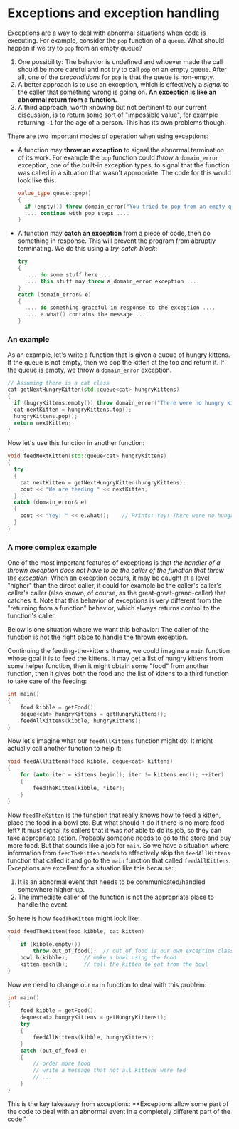 # Exceptions and exception handling

Exceptions are a way to deal with abnormal situations when code is executing. For example, consider the `pop` function of a `queue`. What should happen if we try to `pop` from an empty queue?

1. One possibility: The behavior is undefined and whoever made the call should be more careful and not try to call `pop` on an empty queue. After all, one of the *preconditions* for `pop` is that the queue is non-empty.
2. A better approach is to use an exception, which is effectively a *signal* to the caller that something wrong is going on. **An exception is like an abnormal return from a function.**
3. A third approach, worth knowing but not pertinent to our current discussion, is to return some sort of "impossible value", for example returning `-1` for the age of a person. This has its own problems though.

There are two important modes of operation when using exceptions:

- A function may **throw an exception** to signal the abnormal termination of its work. For example the `pop` function could *throw* a `domain_error` exception, one of the built-in exception types, to signal that the function was called in a situation that wasn't appropriate. The code for this would look like this: 

    ```cpp
    value_type queue::pop()
    {
      if (empty()) throw domain_error("You tried to pop from an empty queue, silly programmer!");
      .... continue with pop steps ....
    }
    ```
- A function may **catch an exception** from a piece of code, then do something in response. This will prevent the program from abruptly terminating. We do this using a *try-catch block*:

    ```cpp
    try
    {
      .... do some stuff here ....
      .... this stuff may throw a domain_error exception ....
    }
    catch (domain_error& e)
    {
      .... do something graceful in response to the exception ....
      .... e.what() contains the message ....
    }
    ```

### An example

As an example, let's write a function that is given a queue of hungry kittens. If the queue is not empty, then we pop the kitten at the top and return it. If the queue is empty, we throw a `domain_error` exception.
```cpp
// Assuming there is a cat class
cat getNextHungryKitten(std::queue<cat> hungryKittens)
{
  if (hugryKittens.empty()) throw domain_error("There were no hungry kittens!");
  cat nextKitten = hungryKittens.top();
  hungryKittens.pop();
  return nextKitten;
}
```
Now let's use this function in another function:
```cpp
void feedNextKitten(std::queue<cat> hungryKittens)
{
  try
  {
    cat nextKitten = getNextHungryKitten(hungryKittens);
    cout << "We are feeding " << nextKitten;
  }
  catch (domain_error& e)
  {
    cout << "Yey! " << e.what();    // Prints: Yey! There were no hungry kittens!
  }
}
```

### A more complex example

One of the most important features of exceptions is that *the handler of a thrown exception does not have to be the caller of the function that threw the exception*. When an exception occurs, it may be caught at a level "higher" than the direct caller, it could for example be the caller's caller's caller's caller (also known, of course, as the great-great-grand-caller) that catches it. Note that this behavior of exceptions is very different from the "returning from a function" behavior, which always returns control to the function's caller.

Below is one situation where we want this behavior: The caller of the function is not the right place to handle the thrown exception.

Continuing the feeding-the-kittens theme, we could imagine a `main` function whose goal it is to feed the kittens. It may get a list of hungry kittens from some helper function, then it might obtain some "food" from another function, then it gives both the food and the list of kittens to a third function to take care of the feeding:
```cpp
int main() 
{
    food kibble = getFood();
    deque<cat> hungryKittens = getHungryKittens();
    feedAllKittens(kibble, hungryKittens);
}
```
Now let's imagine what our `feedAllKittens` function might do: It might actually call another function to help it:
```cpp
void feedAllKittens(food kibble, deque<cat> kittens)
{
    for (auto iter = kittens.begin(); iter != kittens.end(); ++iter)
    {
        feedTheKitten(kibble, *iter);
    }
}
```
Now `feedTheKitten` is the function that really knows how to feed a kitten, place the food in a bowl etc. But what should it do if there is no more food left? It must signal its callers that it was *not* able to do its job, so they can take appropriate action. Probably someone needs to go to the store and buy more food. But that sounds like a job for `main`. So we have a situation where information from `feedTheKitten` needs to effectively skip the `feedAllKittens` function that called it and go to the `main` function that called `feedAllKittens`. Exceptions are excellent for a situation like this because:

1. It is an abnormal event that needs to be communicated/handled somewhere higher-up.
2. The immediate caller of the function is not the appropriate place to handle the event.

So here is how `feedTheKitten` might look like:
```cpp
void feedTheKitten(food kibble, cat kitten)
{
    if (kibble.empty()) 
        throw out_of_food();  // out_of_food is our own exception class 
    bowl b(kibble);     // make a bowl using the food
    kitten.each(b);     // tell the kitten to eat from the bowl
}
```
Now we need to change our `main` function to deal with this problem:
```cpp
int main() 
{
    food kibble = getFood();
    deque<cat> hungryKittens = getHungryKittens();
    try 
    {
        feedAllKittens(kibble, hungryKittens);
    }
    catch (out_of_food e)
    {
        // order more food
        // write a message that not all kittens were fed
        // ...
    }
}
```

This is the key takeaway from exceptions: **Exceptions allow some part of the code to deal with an abnormal event in a completely different part of the code."

